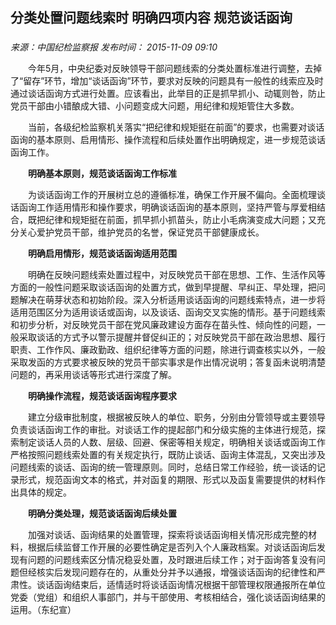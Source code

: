 ## 分类处置问题线索时 明确四项内容 规范谈话函询

### 

_来源：中国纪检监察报_ _发布时间： 2015-11-09 09:10_

　　今年5月，中央纪委对反映领导干部问题线索的分类处置标准进行调整，去掉了“留存”环节，增加“谈话函询”环节，要求对反映的问题具有一般性的线索应及时通过谈话函询方式进行处置。应该看出，此举目的正是抓早抓小、动辄则咎，防止党员干部由小错酿成大错、小问题变成大问题，用纪律和规矩管住大多数。

　　当前，各级纪检监察机关落实“把纪律和规矩挺在前面”的要求，也需要对谈话函询的基本原则、启用情形、操作流程和后续处置作出明确规定，进一步规范谈话函询工作。

　　**明确基本原则，规范谈话函询工作标准**

　　为谈话函询工作的开展树立总的遵循标准，确保工作开展不偏向。全面梳理谈话函询工作适用情形和操作要求，明确谈话函询的基本原则，坚持严管与厚爱相结合，既把纪律和规矩挺在前面，抓早抓小抓苗头，防止小毛病演变成大问题；又充分关心爱护党员干部，维护党员的名誉，保证党员干部健康成长。

　　**明确启用情形，规范谈话函询适用范围**

　　明确在反映问题线索处置过程中，对反映党员干部在思想、工作、生活作风等方面的一般性问题采取谈话函询的处置方式，做到早提醒、早纠正、早处理，把问题解决在萌芽状态和初始阶段。深入分析适用谈话函询的问题线索特点，进一步将适用范围区分为适用谈话或函询，以及谈话、函询交叉实施的情形。基于问题线索和初步分析，对反映党员干部在党风廉政建设方面存在苗头性、倾向性的问题，一般采取谈话的方式予以警示提醒并督促纠正的；对反映党员干部在政治思想、履行职责、工作作风、廉政勤政、组织纪律等方面的问题，除进行调查核实以外，一般采取发函的方式要求被反映的党员干部实事求是作出情况说明；答复函未说明清楚问题的，再采用谈话等形式进行深度了解。

　　**明确操作流程，规范谈话函询程序要求**

　　建立分级审批制度，根据被反映人的单位、职务，分别由分管领导或主要领导负责谈话函询工作的审批。对谈话工作的提起部门和分级实施的主体进行规范，探索制定谈话人员的人数、层级、回避、保密等相关规定，明确相关谈话或函询工作严格按照问题线索处置的有关规定执行，既防止谈话、函询主体混乱，又突出涉及问题线索的谈话、函询的统一管理原则。同时，总结日常工作经验，统一谈话的记录形式，规范函询文本的格式，并对函复的期限、形式以及函复需要提供的材料作出具体的规定。

　　**明确分类处理，规范谈话函询后续处置**

　　加强对谈话、函询结果的处置管理，探索将谈话函询相关情况形成完整的材料，根据后续监督工作开展的必要性确定是否列入个人廉政档案。对谈话函询后发现有问题的问题线索区分情况稳妥处置，及时跟进后续工作；对于函询答复没有问题但经核实后发现问题存在的，从重处分并予以通报，增强谈话函询的纪律性和严肃性。谈话函询结束后，适情适时将谈话函询情况根据干部管理权限通报所在单位党委（党组）和组织人事部门，并与干部使用、考核相结合，强化谈话函询结果的运用。（东纪宣）
